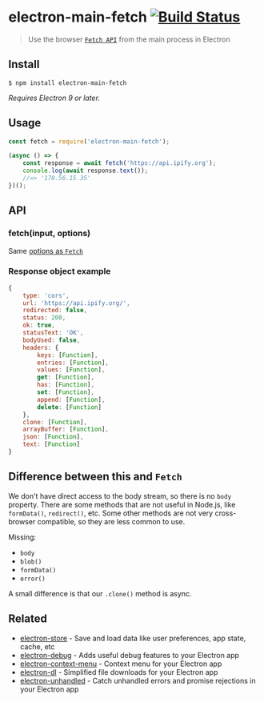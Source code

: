 # electron-main-fetch [![Build Status](https://travis-ci.com/sindresorhus/electron-main-fetch.svg?branch=master)](https://travis-ci.com/github/sindresorhus/electron-main-fetch)

> Use the browser [`Fetch API`](https://developer.mozilla.org/en-US/docs/Web/API/Fetch_API/Using_Fetch) from the main process in Electron

## Install

```
$ npm install electron-main-fetch
```

*Requires Electron 9 or later.*

## Usage

```js
const fetch = require('electron-main-fetch');

(async () => {
	const response = await fetch('https://api.ipify.org');
	console.log(await response.text());
	//=> '170.56.15.35'
})();
```

## API

### fetch(input, options)

Same [options as `Fetch`](https://developer.mozilla.org/en-US/docs/Web/API/WindowOrWorkerGlobalScope/fetch#Parameters)

### Response object example
```js
{
	type: 'cors',
	url: 'https://api.ipify.org/',
	redirected: false,
	status: 200,
	ok: true,
	statusText: 'OK',
	bodyUsed: false,
	headers: {
		keys: [Function],
		entries: [Function],
		values: [Function],
		get: [Function],
		has: [Function],
		set: [Function],
		append: [Function],
		delete: [Function]
	},
	clone: [Function],
	arrayBuffer: [Function],
	json: [Function],
	text: [Function]
}
```

## Difference between this and `Fetch`

We don't have direct access to the body stream, so there is no `body` property. There are some methods that are not useful in Node.js, like `formData()`, `redirect()`, etc. Some other methods are not very cross-browser compatible, so they are less common to use.

Missing:
- `body`
- `blob()`
- `formData()`
- `error()`

A small difference is that our `.clone()` method is async.

## Related

- [electron-store](https://github.com/sindresorhus/electron-store) - Save and load data like user preferences, app state, cache, etc
- [electron-debug](https://github.com/sindresorhus/electron-debug) - Adds useful debug features to your Electron app
- [electron-context-menu](https://github.com/sindresorhus/electron-context-menu) - Context menu for your Electron app
- [electron-dl](https://github.com/sindresorhus/electron-dl) - Simplified file downloads for your Electron app
- [electron-unhandled](https://github.com/sindresorhus/electron-unhandled) - Catch unhandled errors and promise rejections in your Electron app
